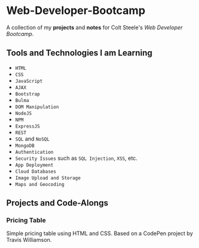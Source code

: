 # Web-Developer-Bootcamp
A collection of my **projects** and **notes** for Colt Steele's *Web Developer Bootcamp*. 

## Tools and Technologies I am Learning
- `HTML`
- `CSS`
- `JavaScript`
- `AJAX`
- `Bootstrap`
- `Bulma`
- `DOM Manipulation`
- `NodeJS`
- `NPM`
- `ExpressJS`
- `REST`
- `SQL` and `NoSQL`
- `MongoDB`
- `Authentication`
- `Security Issues` such as `SQL Injection`, `XSS`, etc.
- `App Deployment`
- `Cloud Databases`
- `Image Upload and Storage`
- `Maps and Geocoding`

## Projects and Code-Alongs

### Pricing Table
Simple pricing table using HTML and CSS. Based on a CodePen project by Travis Williamson.
